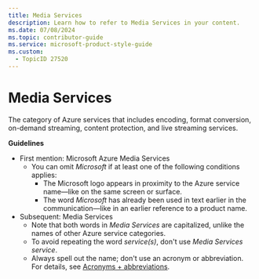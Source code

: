 ```yaml
---
title: Media Services
description: Learn how to refer to Media Services in your content.
ms.date: 07/08/2024
ms.topic: contributor-guide
ms.service: microsoft-product-style-guide
ms.custom:
  - TopicID 27520
---
```



# Media Services

The category of Azure services that includes encoding, format conversion, on-demand streaming, content protection, and live streaming services.

**Guidelines**

- First mention: Microsoft Azure Media Services
  - You can omit *Microsoft* if at least one of the following conditions applies:
    - The Microsoft logo appears in proximity to the Azure service name—like on the same screen or surface.
    - The word *Microsoft* has already been used in text earlier in the communication—like in an earlier reference to a product name.
- Subsequent: Media Services
  - Note that both words in *Media Services* are capitalized, unlike the names of other Azure service categories.
  - To avoid repeating the word *service(s)*, don't use *Media Services service*.
  - Always spell out the name; don't use an acronym or abbreviation. For details, see [Acronyms + abbreviations](~\acronyms-and-abbreviations.md).

